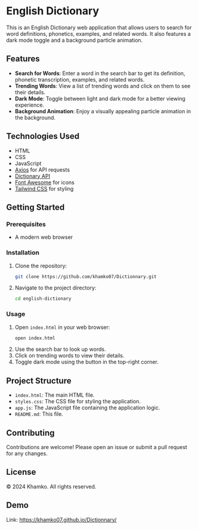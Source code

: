 # English Dictionary

This is an English Dictionary web application that allows users to search for word definitions, phonetics, examples, and related words. It also features a dark mode toggle and a background particle animation.

## Features

- **Search for Words**: Enter a word in the search bar to get its definition, phonetic transcription, examples, and related words.
- **Trending Words**: View a list of trending words and click on them to see their details.
- **Dark Mode**: Toggle between light and dark mode for a better viewing experience.
- **Background Animation**: Enjoy a visually appealing particle animation in the background.

## Technologies Used

- HTML
- CSS
- JavaScript
- [Axios](https://github.com/axios/axios) for API requests
- [Dictionary API](https://dictionaryapi.dev/)
- [Font Awesome](https://fontawesome.com/) for icons
- [Tailwind CSS](https://tailwindcss.com/) for styling

## Getting Started

### Prerequisites

- A modern web browser

### Installation

1. Clone the repository:
    ```sh
    git clone https://github.com/khamko07/Dictionnary.git
    ```
2. Navigate to the project directory:
    ```sh
    cd english-dictionary
    ```

### Usage

1. Open `index.html` in your web browser:
    ```sh
    open index.html
    ```
2. Use the search bar to look up words.
3. Click on trending words to view their details.
4. Toggle dark mode using the button in the top-right corner.

## Project Structure

- `index.html`: The main HTML file.
- `styles.css`: The CSS file for styling the application.
- `app.js`: The JavaScript file containing the application logic.
- `README.md`: This file.

## Contributing

Contributions are welcome! Please open an issue or submit a pull request for any changes.

## License

© 2024 Khamko. All rights reserved.

## Demo
Link: https://khamko07.github.io/Dictionnary/
